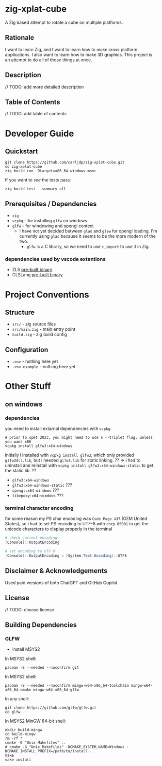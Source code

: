 
# zig-xplat-cube

A Zig based attempt to rotate a cube on multiple platforms.

## Rationale

I want to learn Zig, and I want to learn how to make cross platform applications. I also want to learn how to make 3D graphics. This project is an attempt to do all of those things at once.

## Description

// TODO: add more detailed description

## Table of Contents

// TODO: add table of contents

# Developer Guide

## Quickstart

```shell
git clone https://github.com/carljdp/zig-xplat-cube.git
cd zig-xplat-cube
zig build run -Dtarget=x86_64-windows-msvc 
```

If you want to *see* the tests pass:

```shell
zig build test --summary all
```

## Prerequisites / Dependencies

- `zig`
- `vcpkg` - for installing `glfw` on windows
- `glfw` - for windowing and opengl context
  - I have not yet decided between `glad` and `glew` for opengl loading. I'm currently using `glad` because it seems to be the more modern of the two.
    - `glfw` is a C library, so we need to use `c_import` to use it in Zig.


### dependencies used by vscode extentions

- ZLS [pre-built binary](https://install.zigtools.org/)
- GLSLang [pre-built binary](https://github.com/KhronosGroup/glslang/releases)

# Project Conventions

## Structure

- `src/` - zig source files
- `src/main.zig` - main entry point
- `build.zig` - zig build config

## Configuration

- `.env` - nothing here yet
- `.env.example` - nothing here yet

# Other Stuff

## on windows

### dependencies

you need to install extarnal dependencies with `vcpkg`:

```shell
# prior to spet 2023, you might need to use a --triplet flag, unless you want x86
vcpkg install glfw3:x64-windows
```

initially i installed with `vcpkg install glfw3`, which only provided `glfw3dll.lib`, but i needed `glfw3.lib` for static linking. 
?? => i had to uninstall and reinstall with `vcpkg install glfw3:x64-windows-static` to get the static lib. ??

- `glfw3:x64-windows`
- `glfw3:x64-windows-static` ???
- `opengl:x64-windows` ???
- `libepoxy:x64-windows` ???

<!-- - `glew:x64-windows`
- `glad:x64-windows` -->

<!-- - `stb:x64-windows`
- `fmt:x64-windows` -->

<!-- - `imgui:x64-windows`
- `imgui[glfw-binding]:x64-windows`
- `imgui[opengl3-glad-binding]:x64-windows`
- `imgui[opengl3-glew-binding]:x64-windows`
- `imgui[opengl3-glfw-binding]:x64-windows`
- `imgui[opengl3-binding]:x64-windows`
- `imgui[opengl2-binding]:x64-windows`
- `imgui[dx11-binding]:x64-windows`
- `imgui[dx12-binding]:x64-windows`
- `imgui[vulkan-binding]:x64-windows`
- `imgui[metal-binding]:x64-windows`
- `imgui[examples]:x64-windows`
- `imgui[tools]:x64-windows`
- `imgui[metrics]:x64-windows`
- `imgui[docking]:x64-windows`
- `imgui[tables]:x64-windows`
- `imgui[viewport]:x64-windows` -->

### terminal character encoding

for some reason my PS char encoding was `Code Page 437` (OEM United States), so i had to set PS encoding to UTF-8 with `chcp 65001` to get the unicode characters to display properly in the terminal

```powershell
# check current encoding
[Console]::OutputEncoding

# set encoding to UTF-8
[Console]::OutputEncoding = [System.Text.Encoding]::UTF8
```

## Disclaimer & Acknowledgements

Used paid versions of both ChatGPT and GitHub Copilot

## License

// TODO: choose license

## Building Dependencies

### GLFW

- Install MSYS2

In MSYS2 shell:

```shell
pacman -S --needed --noconfirm git
```

In MSYS2 shell:

```shell
pacman -S --needed --noconfirm mingw-w64-x86_64-toolchain mingw-w64-x86_64-cmake mingw-w64-x86_64-glfw
```

In any shell:

```shell
git clone https://github.com/glfw/glfw.git
cd glfw
```

In MSYS2 MinGW 64-bit shell:

```shell
mkdir build-mingw
cd build-mingw
rm -rf *
cmake -G "Unix Makefiles" ..
# cmake -G "Unix Makefiles" -DCMAKE_SYSTEM_NAME=Windows -DCMAKE_INSTALL_PREFIX=/path/to/install ..
make
make install
```
